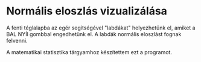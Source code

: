 # Normális eloszlás vizualizálása

A fenti téglalapba az egér segítségével "labdákat" helyezhetünk el, amiket a BAL NYÍl gombbal engedhetünk el.
A labdák normális eloszlást fognak felvenni.

A matematikai statisztika tárgyamhoz készítettem ezt a programot.